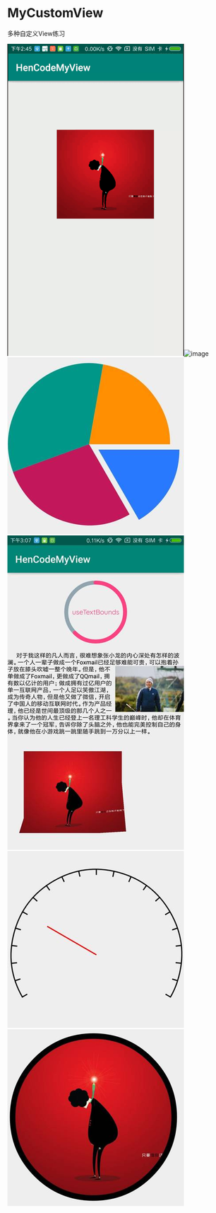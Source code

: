 # MyCustomView
多种自定义View练习

![image](/myres/animate.gif)![image](/material_et.gif)
![image](/myres/cicler_p.jpg)![image](/myres/text_view.jpg)
![image](/myres/yibiaopan.jpg)![image](/myres/ciclerImage.jpg)


